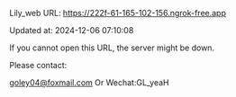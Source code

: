 Lily_web URL: https://222f-61-165-102-156.ngrok-free.app

Updated at: 2024-12-06 07:10:08

If you cannot open this URL, the server might be down.

Please contact: 

goley04@foxmail.com Or Wechat:GL_yeaH